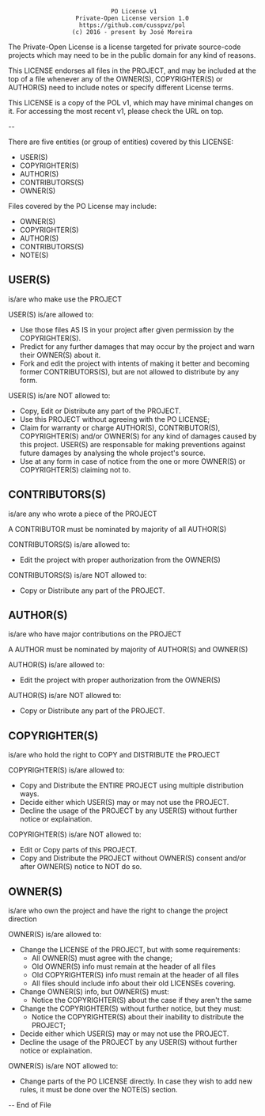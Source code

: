                                  PO License v1
                       Private-Open License version 1.0
                        https://github.com/cusspvz/pol
                      (c) 2016 - present by José Moreira

The Private-Open License is a license targeted for private source-code projects
which may need to be in the public domain for any kind of reasons.

This LICENSE endorses all files in the PROJECT, and may be included at the top
of a file whenever any of the OWNER(S), COPYRIGHTER(S) or AUTHOR(S) need to
include notes or specify different License terms.

This LICENSE is a copy of the POL v1, which may have minimal changes on it.
For accessing the most recent v1, please check the URL on top.

--

There are five entities (or group of entities) covered by this LICENSE:
- USER(S)
- COPYRIGHTER(S)
- AUTHOR(S)
- CONTRIBUTORS(S)
- OWNER(S)

Files covered by the PO License may include:
- OWNER(S)
- COPYRIGHTER(S)
- AUTHOR(S)
- CONTRIBUTORS(S)
- NOTE(S)

## USER(S)
is/are who make use the PROJECT

USER(S) is/are allowed to:
- Use those files AS IS in your project after given permission by the
COPYRIGHTER(S).
- Predict for any further damages that may occur by the project and warn their
OWNER(S) about it.
- Fork and edit the project with intents of making it better and becoming former
CONTRIBUTORS(S), but are not allowed to distribute by any form.

USER(S) is/are NOT allowed to:
- Copy, Edit or Distribute any part of the PROJECT.
- Use this PROJECT without agreeing with the PO LICENSE;
- Claim for warranty or charge AUTHOR(S), CONTRIBUTOR(S), COPYRIGHTER(S) and/or
OWNER(S) for any kind of damages caused by this project. USER(S) are responsable for making
preventions against future damages by analysing the whole project's source.
- Use at any form in case of notice from the one or more OWNER(S) or
COPYRIGHTER(S) claiming not to.

## CONTRIBUTORS(S)
is/are any who wrote a piece of the PROJECT

A CONTRIBUTOR must be nominated by majority of all AUTHOR(S)

CONTRIBUTORS(S) is/are allowed to:
- Edit the project with proper authorization from the OWNER(S)

CONTRIBUTORS(S) is/are NOT allowed to:
- Copy or Distribute any part of the PROJECT.


## AUTHOR(S)
is/are who have major contributions on the PROJECT

A AUTHOR must be nominated by majority of AUTHOR(S) and OWNER(S)

AUTHOR(S) is/are allowed to:
- Edit the project with proper authorization from the OWNER(S)

AUTHOR(S) is/are NOT allowed to:
- Copy or Distribute any part of the PROJECT.

## COPYRIGHTER(S)
is/are who hold the right to COPY and DISTRIBUTE the PROJECT

COPYRIGHTER(S) is/are allowed to:
- Copy and Distribute the ENTIRE PROJECT using multiple distribution ways.
- Decide either which USER(S) may or may not use the PROJECT.
- Decline the usage of the PROJECT by any USER(S) without further notice or
explaination.

COPYRIGHTER(S) is/are NOT allowed to:
- Edit or Copy parts of this PROJECT.
- Copy and Distribute the PROJECT without OWNER(S) consent and/or after OWNER(S)
notice to NOT do so.

## OWNER(S)
is/are who own the project and have the right to change the project
direction

OWNER(S) is/are allowed to:
- Change the LICENSE of the PROJECT, but with some requirements:
  - All OWNER(S) must agree with the change;
  - Old OWNER(S) info must remain at the header of all files
  - Old COPYRIGHTER(S) info must remain at the header of all files
  - All files should include info about their old LICENSEs covering.
- Change OWNER(S) info, but OWNER(S) must:
  - Notice the COPYRIGHTER(S) about the case if they aren't the same
- Change the COPYRIGHTER(S) without further notice, but they must:
  - Notice the COPYRIGHTER(S) about their inability to distribute the PROJECT;
- Decide either which USER(S) may or may not use the PROJECT.
- Decline the usage of the PROJECT by any USER(S) without further notice or
explaination.

OWNER(S) is/are NOT allowed to:
- Change parts of the PO LICENSE directly. In case they wish to add new rules,
it must be done over the NOTE(S) section.

--
End of File
